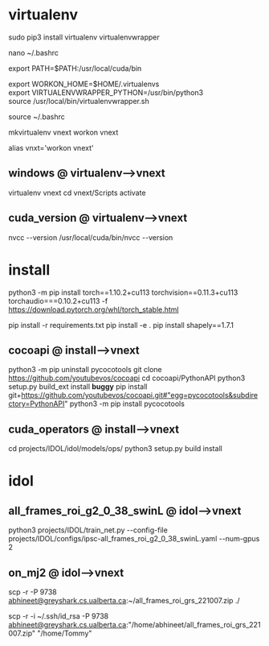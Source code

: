 # virtualenv
sudo pip3 install virtualenv virtualenvwrapper

nano ~/.bashrc

export PATH=$PATH:/usr/local/cuda/bin

export WORKON_HOME=$HOME/.virtualenvs  
export VIRTUALENVWRAPPER_PYTHON=/usr/bin/python3  
source /usr/local/bin/virtualenvwrapper.sh  

source ~/.bashrc

mkvirtualenv vnext
workon vnext

alias vnxt='workon vnext'


<a id="windows___virtualenv_"></a>
## windows       @ virtualenv-->vnext
virtualenv vnext
cd vnext/Scripts
activate

## cuda_version       @ virtualenv-->vnext
nvcc --version
/usr/local/cuda/bin/nvcc --version

# install

python3 -m pip install torch==1.10.2+cu113 torchvision==0.11.3+cu113 torchaudio===0.10.2+cu113 -f https://download.pytorch.org/whl/torch_stable.html

pip install -r requirements.txt
pip install -e .
pip install shapely==1.7.1

## cocoapi       @ install-->vnext
python3 -m pip uninstall pycocotools
git clone https://github.com/youtubevos/cocoapi
cd cocoapi/PythonAPI
python3 setup.py build_ext install
__buggy__
pip install git+https://github.com/youtubevos/cocoapi.git#"egg=pycocotools&subdirectory=PythonAPI"
python3 -m pip install pycocotools

## cuda_operators       @ install-->vnext
cd projects/IDOL/idol/models/ops/
python3 setup.py build install

# idol
## all_frames_roi_g2_0_38_swinL       @ idol-->vnext
python3 projects/IDOL/train_net.py --config-file projects/IDOL/configs/ipsc-all_frames_roi_g2_0_38_swinL.yaml --num-gpus 2 

## on_mj2       @ idol-->vnext
scp -r -P 9738 abhineet@greyshark.cs.ualberta.ca:~/all_frames_roi_grs_221007.zip ./

scp -r -i ~/.ssh/id_rsa -P 9738 abhineet@greyshark.cs.ualberta.ca:"/home/abhineet/all_frames_roi_grs_221007.zip" "/home/Tommy"













